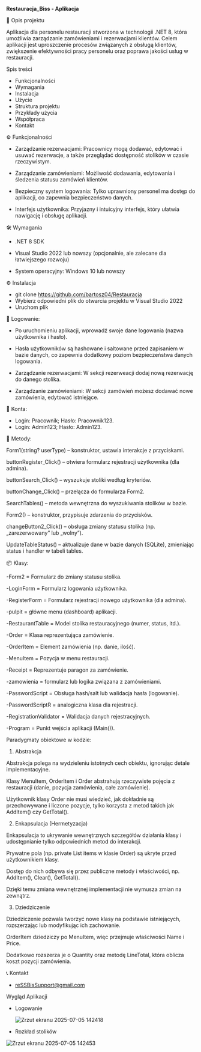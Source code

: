 **Restauracja_Biss - Aplikacja**

📌 Opis projektu

Aplikacja dla personelu restauracji stworzona w technologii .NET 8, która umożliwia zarządzanie zamówieniami i rezerwacjami klientów. Celem aplikacji jest uproszczenie procesów związanych z obsługą klientów, zwiększenie efektywności pracy personelu oraz poprawa jakości usług w restauracji.


Spis treści

- Funkcjonalności
- Wymagania
- Instalacja
- Użycie
- Struktura projektu
- Przykłady użycia
- Współpraca
- Kontakt

⚙️ Funkcjonalności

- Zarządzanie rezerwacjami: Pracownicy mogą dodawać, edytować i usuwać rezerwacje, a także przeglądać dostępność stolików w czasie rzeczywistym.

- Zarządzanie zamówieniami: Możliwość dodawania, edytowania i śledzenia statusu zamówień klientów.

- Bezpieczny system logowania: Tylko uprawniony personel ma dostęp do aplikacji, co zapewnia bezpieczeństwo danych.

- Interfejs użytkownika: Przyjazny i intuicyjny interfejs, który ułatwia nawigację i obsługę aplikacji.


🛠️ Wymagania

- .NET 8 SDK

- Visual Studio 2022 lub nowszy (opcjonalnie, ale zalecane dla łatwiejszego rozwoju)

- System operacyjny: Windows 10 lub nowszy

⚙️ Instalacja
- git clone <https://github.com/bartosz04/Restauracja>
- Wybierz odpowiedni plik do otwarcia projektu w Visual Studio 2022
- Uruchom plik
  

🔐 Logowanie: 

- Po uruchomieniu aplikacji, wprowadź swoje dane logowania (nazwa użytkownika i hasło).

- Hasła użytkowników są hashowane i saltowane przed zapisaniem w bazie danych, co zapewnia dodatkowy poziom bezpieczeństwa danych logowania.

- Zarządzanie rezerwacjami: W sekcji rezerweacji dodaj nową rezerwację do danego stolika.

- Zarządzanie zamówieniami: W sekcji zamówień możesz dodawać nowe zamówienia, edytować istniejące.

👥 Konta:
- Login: Pracownik; Hasło: Pracownik123.
- Login: Admin123; Hasło: Admin123.

🔐 Metody:

Form1(string? userType) – konstruktor, ustawia interakcje z przyciskami.

buttonRegister_Click() – otwiera formularz rejestracji użytkownika (dla admina).

buttonSearch_Click() – wyszukuje stoliki według kryteriów.

buttonChange_Click() – przełącza do formularza Form2.

SearchTables() – metoda wewnętrzna do wyszukiwania stolików w bazie.

Form2() – konstruktor, przypisuje zdarzenia do przycisków.

changeButton2_Click() – obsługa zmiany statusu stolika (np. „zarezerwowany” lub „wolny”).

UpdateTableStatus() – aktualizuje dane w bazie danych (SQLite), zmieniając status i handler w tabeli tables.


📦 Klasy:


-Form2  = 	Formularz do zmiany statusu stolika.

-LoginForm	 = 	Formularz logowania użytkownika.

-RegisterForm	 = 	Formularz rejestracji nowego użytkownika (dla admina).

-pulpit  = 	główne menu (dashboard) aplikacji.

-RestaurantTable	 = 	Model stolika restauracyjnego (numer, status, itd.).

-Order	 = 	Klasa reprezentująca zamówienie.

-OrderItem	 = 	Element zamówienia (np. danie, ilość).

-MenuItem	 = 	Pozycja w menu restauracji.

-Receipt	 = 	Reprezentuje paragon za zamówienie.

-zamowienia	 = 	formularz lub logika związana z zamówieniami.

-PasswordScript	 = 	Obsługa hash/salt lub walidacja hasła (logowanie).

-PasswordScriptR	 = analogiczna klasa dla rejestracji.

-RegistrationValidator	 = 	Walidacja danych rejestracyjnych.

-Program  = 	Punkt wejścia aplikacji (Main()).



Paradygmaty obiektowe w kodzie:


1. Abstrakcja 

Abstrakcja polega na wydzieleniu istotnych cech obiektu, ignorując detale implementacyjne. 

Klasy   MenuItem, OrderItem i Order abstrahują rzeczywiste pojęcia z restauracji (danie, pozycja zamówienia, całe zamówienie). 

Użytkownik klasy Order nie musi wiedzieć, jak dokładnie są przechowywane i liczone pozycje, tylko korzysta z metod takich jak AddItem() czy GetTotal(). 

2. Enkapsulacja (Hermetyzacja) 

Enkapsulacja to ukrywanie wewnętrznych szczegółów działania klasy i udostępnianie tylko odpowiednich metod do interakcji. 

Prywatne pola (np. private List<OrderItem> items w klasie Order) są ukryte przed użytkownikiem klasy. 

Dostęp do nich odbywa się przez publiczne metody i właściwości, np. AddItem(), Clear(), GetTotal(). 

Dzięki temu zmiana wewnętrznej implementacji nie wymusza zmian na zewnątrz. 

3. Dziedziczenie 

Dziedziczenie pozwala tworzyć nowe klasy na podstawie istniejących, rozszerzając lub modyfikując ich zachowanie. 

OrderItem dziedziczy po MenuItem, więc przejmuje właściwości Name i Price. 

Dodatkowo rozszerza je o Quantity oraz metodę LineTotal, która oblicza koszt pozycji zamówienia.

📞 Kontakt
- reSSBisSupport@gmail.com


Wygląd Aplikacji 


- Logowanie
  
  ![Zrzut ekranu 2025-07-05 142418](https://github.com/user-attachments/assets/d0ec55b7-62d6-41d5-b494-a23d39616c4d)

- Rozkład stolików

![Zrzut ekranu 2025-07-05 142453](https://github.com/user-attachments/assets/41f4f7ef-4085-498c-b285-df372f24c55e)



  
